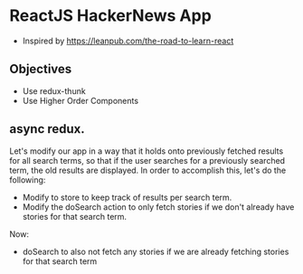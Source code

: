 # ReactJS HackerNews App
* Inspired by https://leanpub.com/the-road-to-learn-react

## Objectives
- Use redux-thunk
- Use Higher Order Components

## async redux.
Let's modify our app in a way that it holds onto previously fetched results for all search terms, so that if the user searches for a previously searched term, the old results are displayed. In order to accomplish this, let's do the following:

- Modify to store to keep track of results per search term.
- Modify the doSearch action to only fetch stories if we don't already have stories for that search term.

Now:
- doSearch to also not fetch any stories if we are already fetching stories for that search term
